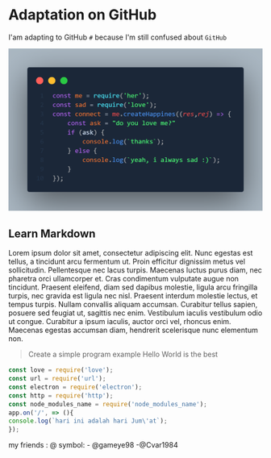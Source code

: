 # Adaptation on GitHub
I'am adapting to GitHub `#` because I'm still confused about `GitHub`

![Image of Hubot](https://raw.githubusercontent.com/qolbinnadhzifi/GitHub-Adaptation/master/love.png)

## Learn Markdown
Lorem ipsum dolor sit amet, consectetur adipiscing elit. Nunc egestas est tellus, a tincidunt arcu fermentum ut. Proin efficitur dignissim metus vel sollicitudin. Pellentesque nec lacus turpis. Maecenas luctus purus diam, nec pharetra orci ullamcorper et. Cras condimentum vulputate augue non tincidunt. Praesent eleifend, diam sed dapibus molestie, ligula arcu fringilla turpis, nec gravida est ligula nec nisl. Praesent interdum molestie lectus, et tempus turpis. Nullam convallis aliquam accumsan. Curabitur tellus sapien, posuere sed feugiat ut, sagittis nec enim. Vestibulum iaculis vestibulum odio ut congue. Curabitur a ipsum iaculis, auctor orci vel, rhoncus enim. Maecenas egestas accumsan diam, hendrerit scelerisque nunc elementum non.

> Create a simple program example Hello World is the best

```node.js
const love = require('love');
const url = require('url');
const electron = require('electron');
const http = require('http');
const node_modules_name = require('node_modules_name');
app.on('/', => (){
console.log(`hari ini adalah hari Jum\'at`);
});
```

my friends : @ symbol: - @gameye98 -@Cvar1984
